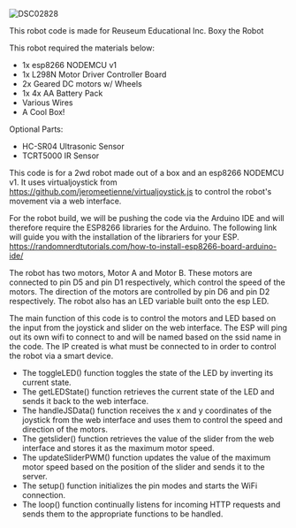 ![DSC02828](https://user-images.githubusercontent.com/121644329/210115160-8a283f81-5afd-439f-b41c-e01cd687a7a4.JPG)

This robot code is made for Reuseum Educational Inc. Boxy the Robot

This robot required the materials below:
- 1x esp8266 NODEMCU v1
- 1x L298N Motor Driver Controller Board
- 2x Geared DC motors w/ Wheels
- 1x 4x AA Battery Pack
- Various Wires
- A Cool Box!

Optional Parts:
- HC-SR04 Ultrasonic Sensor
- TCRT5000 IR Sensor

This code is for a 2wd robot made out of a box and an esp8266 NODEMCU v1. It uses virtualjoystick from https://github.com/jeromeetienne/virtualjoystick.js to control the robot's movement via a web interface.

For the robot build, we will be pushing the code via the Arduino IDE and will therefore require the ESP8266 libraries for the Arduino. The following link will guide you with the installation of the librariers for your ESP. https://randomnerdtutorials.com/how-to-install-esp8266-board-arduino-ide/

The robot has two motors, Motor A and Motor B. These motors are connected to pin D5 and pin D1 respectively, which control the speed of the motors. The direction of 
the motors are controlled by pin D6 and pin D2 respectively. The robot also has an LED variable built onto the esp LED.

The main function of this code is to control the motors and LED based on the input from the joystick and slider on the web interface. The ESP will ping out its own wifi to connect to and will be named based on the ssid name in the code. The IP created is what must be connected to in order to control the robot via a smart device.

- The toggleLED() function toggles the state of the LED by inverting its current state. 
- The getLEDState() function retrieves the current state of the LED and sends it back to the web interface. 
- The handleJSData() function receives the x and y coordinates of the joystick from the web interface and uses them to control the speed and direction of the motors. 
- The getslider() function retrieves the value of the slider from the web interface and stores it as the maximum motor speed. 
- The updateSliderPWM() function updates the value of the maximum motor speed based on the position of the slider and sends it to the server.
- The setup() function initializes the pin modes and starts the WiFi connection. 
- The loop() function continually listens for incoming HTTP requests and sends them to the appropriate functions to be handled.
